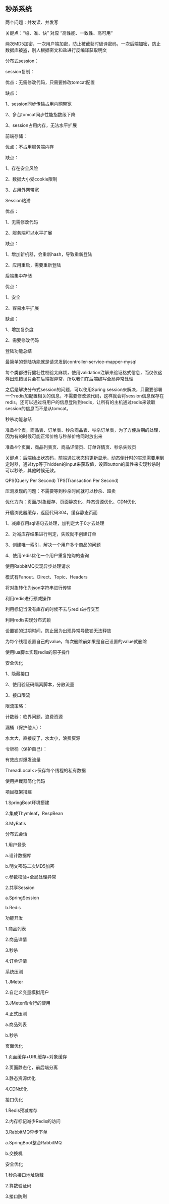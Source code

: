 ## 秒杀系统

两个问题：并发读、并发写

关键点：“稳、准、快” 对应 “高性能、一致性、高可用“

两次MD5加密，一次用户端加密，防止被截获时破译密码，一次后端加密，防止数据库被盗，别人根据密文和盐进行反编译获取明文

分布式session：

session复制：

优点：无需修改代码，只需要修改tomcat配置

缺点：

1、session同步传输占用内网带宽

2、多台tomcat同步性能指数级下降

3、session占用内存，无法水平扩展

前端存储：

优点：不占用服务端内存

缺点：

1、存在安全风险

2、数据大小受cookie限制

3、占用外网带宽

Session粘滞

优点：

1、无需修改代码

2、服务端可以水平扩展

缺点：

1、增加新机器，会重新hash，导致重新登陆

2、应用重启，需要重新登陆

后端集中存储

优点：

1、安全

2、容易水平扩展

缺点：

1、增加复杂度

2、需要修改代码

登陆功能总结

最简单的登陆功能就是请求发到controller-service-mapper-mysql

每个类都进行健壮性校验太麻烦，使用validation注解来验证格式信息，而仅仅这样出现错误只会在后端报异常，所以我们在后端编写全局异常处理

之后是解决分布式session的问题，可以使用Spring session来解决，只需要部署一个redis加配置相关的信息，不需要修改源代码，这样就会将session信息保存在redis。还可以通过将用户的信息登陆到redis，让所有的主机通过redis来读取session的信息而不是从tomcat。

秒杀功能总结

准备4个表，商品表、订单表、秒杀商品表、秒杀订单表，为了方便后期的处理，因为有的时候可能正常价格与秒杀价格同时放出来

准备4个页面，商品列表页、商品详情页、订单详情页、秒杀失败页

关键点：后端给出状态码，前端通过状态码更新显示，动态倒计时的实现需要用到定时器，通过typ等于hidden的input来获取值，设置button的属性来实现秒杀时可以秒杀，其他时候无效。

QPS(Query Per Second) TPS(Transaction Per Second)

压测发现的问题：不需要等到秒杀时间就可以秒杀、超卖

优化方向：页面/对象缓存、页面静态化、静态资源优化、CDN优化

开启浏览器缓存，返回代码304，缓存静态页面

1、减库存用sql语句去处理，加判定大于0才去处理

2、对减库存结果进行判定，失败就不创建订单

3、创建唯一索引，解决一个用户多个商品的问题

4、使用redis优化一个用户重复抢购的查询

使用RabbitMQ实现异步处理请求

模式有Fanout、Direct、Topic、Headers

将对象转化为json字符串进行传输

利用redis进行预减操作

利用标记当没有库存的时候不去与redis进行交互

利用redis实现分布式锁

设置锁的过期时间，防止因为出现异常导致锁无法释放

为每个线程设置自己的value，每次删除前如果是自己设置的value就删除

使用lua脚本实现redis的原子操作

安全优化

1、隐藏接口

2、使用验证码隔离脚本，分散流量

3、接口限流

限流策略：

计数器：临界问题，浪费资源

漏桶（保护他人）：

水太大，直接废了，水太小，浪费资源

令牌桶（保护自己）：

有效应对爆发流量

ThreadLocal<>保存每个线程的私有数据

使用拦截器简化代码

项目框架搭建

1.SpringBoot环境搭建

2.集成Thymleaf，RespBean

3.MyBatis

分布式会话

1.用户登录

a.设计数据库

b.明文密码二次MD5加密

c.参数校验+全局处理异常

2.共享Session

a.SpringSession

b.Redis

功能开发

1.商品列表

2.商品详情

3.秒杀

4.订单详情

系统压测

1.JMeter

2.自定义变量模拟用户

3.JMeter命令行的使用

4.正式压测

a.商品列表

b.秒杀

页面优化

1.页面缓存+URL缓存+对象缓存

2.页面静态化，前后端分离

3.静态资源优化

4.CDN优化

接口优化

1.Redis预减库存

2.内存标记减少Redis的访问

3.RabbitMQ异步下单

a.SpringBoot整合RabbitMQ

b.交换机

安全优化

1.秒杀接口地址隐藏

2.算数验证码

3.接口防刷
